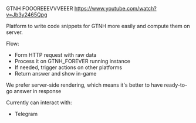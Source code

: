 GTNH FOOOREEEVVVEEER
https://www.youtube.com/watch?v=Jb3y2465Qpg

Platform to write code snippets for GTNH more easily and compute them on server.

Flow:
- Form HTTP request with raw data
- Process it on GTNH_FOREVER running instance
- If needed, trigger actions on other platforms
- Return answer and show in-game

We prefer server-side rendering, which means it's better to have ready-to-go answer in response

Currently can interact with:
- Telegram
